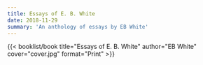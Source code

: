 ```yaml
---
title: Essays of E. B. White
date: 2018-11-29
summary: 'An anthology of essays by EB White'
---
```


{{< booklist/book
title="Essays of E. B. White"
author="EB White"
cover="cover.jpg"
format="Print" >}}
